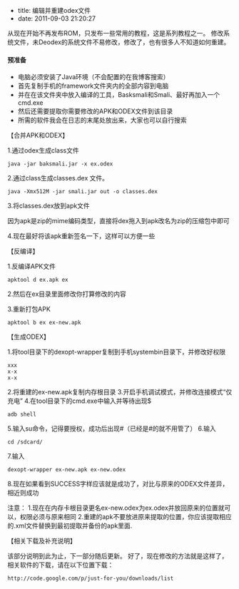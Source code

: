 >
* title: 编辑并重建odex文件
* date: 2011-09-03 21:20:27


从现在开始不再发布ROM，只发布一些常用的教程，这是系列教程之一。
修改系统文件，未Deodex的系统文件不易修改，修改了，也有很多人不知道如何重建。

#### 预准备

* 电脑必须安装了Java环境（不会配置的在我博客搜索）
* 首先复制手机的framework文件夹内的全部内容到电脑
* 并在在该文件夹中放入编译的工具，Basksmali和Smali、最好再加入一个cmd.exe
* 然后还需要提取你需要修改的APK和ODEX文件到该目录
* 所需的软件我会在日志的末尾处放出来，大家也可以自行搜索

【合并APK和ODEX】

1.通过odex生成class文件

	java -jar baksmali.jar -x ex.odex

2.通过class生成classes.dex 文件。
	
	java -Xmx512M -jar smali.jar out -o classes.dex

3.将classes.dex放到apk文件

因为apk是zip的mime编码类型，直接将dex拖入到apk改名为zip的压缩包中即可

4.现在最好将该apk重新签名一下，这样可以方便一些

【反编译】

1.反编译APK文件

	apktool d ex.apk ex
	
2.然后在ex目录里面修改你打算修改的内容

3.重新打包APK

	apktool b ex ex-new.apk
	
【生成ODEX】

1.将tool目录下的dexopt-wrapper复制到手机systembin目录下，并修改好权限

	xxx
	x-x
	x-x

2.将重建的ex-new.apk复制内存根目录
3.开启手机调试模式，并修改连接模式“仅充电”
4.在tool目录下的cmd.exe中输入并等待出现$

	adb shell
	
5.输入su命令，记得要授权，成功后出现#（已经是#的就不用管了）
6.输入

	cd /sdcard/
	
7.输入
	
	dexopt-wrapper ex-new.apk ex-new.odex
	
8.现在如果看到SUCCESS字样应该就是成功了，对比与原来的ODEX文件差异，相近则成功

注意：
1.现在在内存卡根目录更名ex-new.odex为ex.odex并放回原来的位置就可以，权限必须与原来相同
2.重建的apk不要放进原来提取的位置，你应该提取相应的.xml文件替换到最初提取并备份的apk里面.

【相关下载及补充说明】

该部分说明到此为止，下一部分随后更新。
好了，现在修改的方法就是这样了，相关软件的下载，请在以下位置下载：
	
	http://code.google.com/p/just-for-you/downloads/list